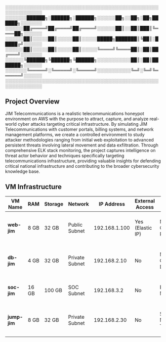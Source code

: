 ░░░░░░░░░░░░░░░░░░░░░░░░░░░░░░░░░░░░░░░░░░░░░░░░░░░░░░░░░░░░░░<br>
░░░░░░░██████╗░██████╗░██████╗░░░░░░██╗░░██╗░██╗██████╗░░░░░░░<br>
░░░░░░██╔════╝██╔════╝██╔════╝░░░░░░██║░░██║███║╚════██╗░░░░░░<br>
░░░░░░██║░░░░░██║░░░░░██║░░░░░█████╗███████║╚██║░█████╔╝░░░░░░<br>
░░░░░░██║░░░░░██║░░░░░██║░░░░░╚════╝╚════██║░██║██╔═══╝░░░░░░░<br>
░░░░░░╚██████╗╚██████╗╚██████╗░░░░░░░░░░░██║░██║███████╗░░░░░░<br>
░░░░░░░╚═════╝░╚═════╝░╚═════╝░░░░░░░░░░░╚═╝░╚═╝╚══════╝░░░░░░<br>
░░░░░░░░░░░░░░░░░░░░░░░░░░░░░░░░░░░░░░░░░░░░░░░░░░░░░░░░░░░░░░<br>



## Project Overview
JIM Telecommunications is a realistic telecommunications honeypot environment on AWS with the purpose to attract, capture, and analyze real-world cyber attacks targeting critical infrastructure. By simulating JIM Telecommunications with customer portals, billing systems, and network management platforms, we create a controlled environment to study attacker methodologies ranging from initial web exploitation to advanced persistent threats involving lateral movement and data exfiltration. Through comprehensive ELK stack monitoring, the project captures intelligence on threat actor behavior and techniques specifically targeting telecommunications infrastructure, providing valuable insights for defending critical national infrastructure and contributing to the broader cybersecurity knowledge base.

## VM Infrastructure

| VM Name | RAM | Storage | Network | IP Address | External Access | Primary Services | Role in Honeypot |
|---------|-----|---------|---------|------------|-----------------|------------------|------------------|
| **web-jim** | 8 GB | 32 GB | Public Subnet | 192.168.1.100 | Yes (Elastic IP) | NGINX, PHP, Customer Portal | Primary attack vector and public entry point |
| **db-jim** | 4 GB | 32 GB | Private Subnet | 192.168.2.10 | No | MySQL, Customer Data | Lateral movement target and data repository |
| **soc-jim** | 16 GB | 100 GB | SOC Subnet | 192.168.3.2 | No | ELK Stack, Monitoring | Centralized logging and threat analysis |
| **jump-jim** | 8 GB | 32 GB | Private Subnet | 192.168.2.30 | No | SSH, Telnet, Management Tools | Internal honeypot for privilege escalation |
